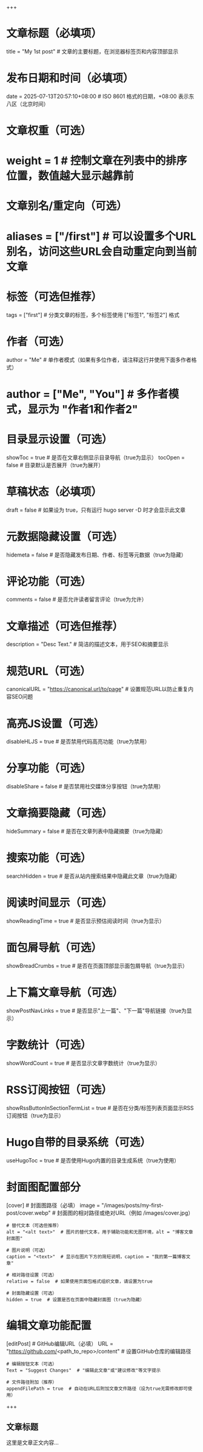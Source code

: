 +++
# 文章标题（必填项）
title = "My 1st post"  # 文章的主要标题，在浏览器标签页和内容顶部显示

# 发布日期和时间（必填项）
date = 2025-07-13T20:57:10+08:00  # ISO 8601 格式的日期，+08:00 表示东八区（北京时间）

# 文章权重（可选）
# weight = 1  # 控制文章在列表中的排序位置，数值越大显示越靠前

# 文章别名/重定向（可选）
# aliases = ["/first"]  # 可以设置多个URL别名，访问这些URL会自动重定向到当前文章

# 标签（可选但推荐）
tags = ["first"]  # 分类文章的标签，多个标签使用 ["标签1", "标签2"] 格式

# 作者（可选）
author = "Me"  # 单作者模式（如果有多位作者，请注释这行并使用下面多作者格式）
# author = ["Me", "You"]  # 多作者模式，显示为 "作者1和作者2"

# 目录显示设置（可选）
showToc = true  # 是否在文章右侧显示目录导航（true为显示）
tocOpen = false  # 目录默认是否展开（true为展开）

# 草稿状态（必填项）
draft = false  # 如果设为 true，只有运行 hugo server -D 时才会显示此文章

# 元数据隐藏设置（可选）
hidemeta = false  # 是否隐藏发布日期、作者、标签等元数据（true为隐藏）

# 评论功能（可选）
comments = false  # 是否允许读者留言评论（true为允许）

# 文章描述（可选但推荐）
description = "Desc Text."  # 简洁的描述文本，用于SEO和摘要显示

# 规范URL（可选）
canonicalURL = "https://canonical.url/to/page"  # 设置规范URL以防止重复内容SEO问题

# 高亮JS设置（可选）
disableHLJS = true  # 是否禁用代码高亮功能（true为禁用）

# 分享功能（可选）
disableShare = false  # 是否禁用社交媒体分享按钮（true为禁用）

# 文章摘要隐藏（可选）
hideSummary = false  # 是否在文章列表中隐藏摘要（true为隐藏）

# 搜索功能（可选）
searchHidden = true  # 是否从站内搜索结果中隐藏此文章（true为隐藏）

# 阅读时间显示（可选）
showReadingTime = true  # 是否显示预估阅读时间（true为显示）

# 面包屑导航（可选）
showBreadCrumbs = true  # 是否在页面顶部显示面包屑导航（true为显示）

# 上下篇文章导航（可选）
showPostNavLinks = true  # 是否显示"上一篇"、"下一篇"导航链接（true为显示）

# 字数统计（可选）
showWordCount = true  # 是否显示文章字数统计（true为显示）

# RSS订阅按钮（可选）
showRssButtonInSectionTermList = true  # 是否在分类/标签列表页面显示RSS订阅按钮（true为显示）

# Hugo自带的目录系统（可选）
useHugoToc = true  # 是否使用Hugo内置的目录生成系统（true为使用）

# 封面图配置部分
[cover]
    # 封面图路径（必填）
    image = "/images/posts/my-first-post/cover.webp"  # 封面图的相对路径或绝对URL（例如 /images/cover.jpg）
    
    # 替代文本（可选但推荐）
    alt = "<alt text>"  # 图片的替代文本，用于辅助功能和无图环境，alt = "博客文章封面图"
    
    # 图片说明（可选）
    caption = "<text>"  # 显示在图片下方的简短说明，caption = "我的第一篇博客文章"
    
    # 相对路径设置（可选）
    relative = false  # 如果使用页面包格式组织文章，请设置为true
    
    # 封面隐藏设置（可选）
    hidden = true  # 设置是否在页面中隐藏封面图（true为隐藏）

# 编辑文章功能配置
[editPost]
    # GitHub编辑URL（必填）
    URL = "https://github.com/<path_to_repo>/content"  # 设置GitHub仓库的编辑路径
    
    # 编辑按钮文本（可选）
    Text = "Suggest Changes"  # "编辑此文章"或"建议修改"等文字提示
    
    # 文件路径附加（推荐）
    appendFilePath = true  # 自动在URL后附加文章文件路径（设为true无需修改即可使用）
+++

## 文章标题

这里是文章正文内容...